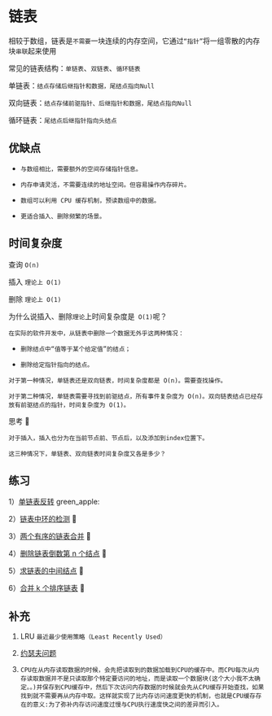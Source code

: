 # 链表

相较于数组，链表是`不需要`一块连续的内存空间，它通过`“指针”`将一组零散的内存块`串联`起来使用

常见的链表结构：`单链表`、`双链表`、`循环链表`

单链表：`结点存储后继指针和数据，尾结点指向Null`

双向链表：`结点存储前驱指针、后继指针和数据，尾结点指向Null`

循环链表：`尾结点后继指针指向头结点`

## 优缺点

* `与数组相比，需要额外的空间存储指针信息。`

* `内存申请灵活，不需要连续的地址空间。但容易操作内存碎片。`

* `数组可以利用 CPU 缓存机制，预读数组中的数据。`

* `更适合插入、删除频繁的场景。`

## 时间复杂度

查询  `O(n)`

插入  `理论上 O(1)`

删除  `理论上 O(1)`

为什么说插入、删除`理论`上时间复杂度是` O(1)`呢？

`在实际的软件开发中，从链表中删除一个数据无外乎这两种情况：`

* `删除结点中“值等于某个给定值”的结点；`

* `删除给定指针指向的结点。`

`对于第一种情况，单链表还是双向链表，时间复杂度都是 O(n)。需要查找操作。`

`对于第二种情况，单链表需要寻找到前驱结点，所有事件复杂度为 O(n)。双向链表结点已经存放有前驱结点的指针，时间复杂度为 O(1)。`

思考 🤔

`对于插入，插入也分为在当前节点前、节点后，以及添加到index位置下。`

`这三种情况下，单链表、双向链表时间复杂度又各是多少？`

## 练习

1）[单链表反转](https://github.com/lzle/leetcode/tree/master/note/206) green_apple:

2）[链表中环的检测](https://github.com/lzle/leetcode/tree/master/note/141) :green_apple:

3）[两个有序的链表合并](https://github.com/lzle/leetcode/tree/master/note/21)  :green_apple:

4）[删除链表倒数第 n 个结点](https://github.com/lzle/leetcode/tree/master/note/19)  :lemon:

5）[求链表的中间结点](https://github.com/lzle/leetcode/tree/master/note/876)  :green_apple:

6）[合并 k 个排序链表](https://github.com/lzle/leetcode/tree/master/note/23)  :apple:


## 补充

1) LRU `最近最少使用策略（Least Recently Used）`

2) [约瑟夫问题](https://zh.wikipedia.org/wiki/%E7%BA%A6%E7%91%9F%E5%A4%AB%E6%96%AF%E9%97%AE%E9%A2%98)

3) `CPU在从内存读取数据的时候，会先把读取到的数据加载到CPU的缓存中。而CPU每次从内存读取数据并不是只读取那个特定要访问的地址，而是读取一个数据块(这个大小我不太确定。。)并保存到CPU缓存中，然后下次访问内存数据的时候就会先从CPU缓存开始查找，如果找到就不需要再从内存中取。这样就实现了比内存访问速度更快的机制，也就是CPU缓存存在的意义:为了弥补内存访问速度过慢与CPU执行速度快之间的差异而引入。`
